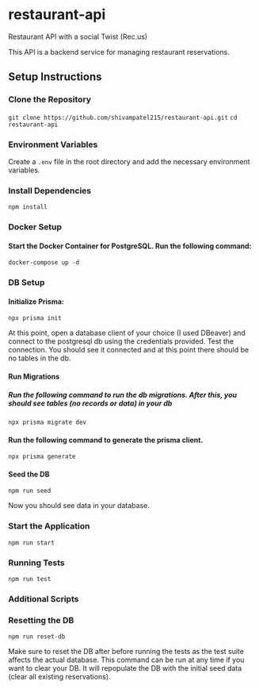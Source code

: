 # restaurant-api
Restaurant API with a social Twist (Rec.us)

This API is a backend service for managing restaurant reservations. 

## Setup Instructions

### Clone the Repository
`git clone https://github.com/shivampatel215/restaurant-api.git`
`cd restaurant-api`

### Environment Variables
Create a `.env` file in the root directory and add the necessary environment variables. 

### Install Dependencies
`npm install`

### Docker Setup
#### Start the Docker Container for PostgreSQL. Run the following command: 

`docker-compose up -d`

### DB Setup

#### Initialize Prisma:

`npx prisma init`

At this point, open a database client of your choice (I used DBeaver) and connect to the postgresql db using
the credentials provided. Test the connection. You should see it connected and at this point there should be no tables in the db.

#### Run Migrations
##### Run the following command to run the db migrations. After this, you should see tables (no records or data) in your db

`npx prisma migrate dev`

#### Run the following command to generate the prisma client. 

`npx prisma generate`


#### Seed the DB
`npm run seed`

Now you should see data in your database. 

### Start the Application
`npm run start`

### Running Tests
`npm run test`

### Additional Scripts
### Resetting the DB
`npm run reset-db`

Make sure to reset the DB after before running the tests as the test suite affects the actual database. 
This command can be run at any time if you want to clear your DB. It will repopulate the DB with the initial seed data (clear all existing reservations).







